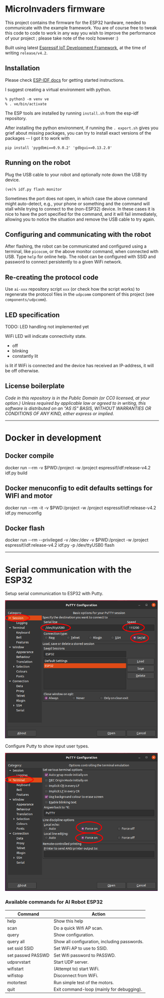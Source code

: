 MicroInvaders firmware
======================

This project contains the firmware for the ESP32 hardware, needed to communicate with the example framework. You are
 of course free to tweak this code to code to work in any way you wish to improve the performance of your project
 ; please take note of the roolz however :)

Built using latest [Espressif IoT Development Framework](https://github.com/espressif/esp-idf), at the time of writing `release/v4.2`.

Installation
------------

Please check [ESP-IDF docs](https://docs.espressif.com/projects/esp-idf/en/latest/get-started/index.html) for getting
started instructions.

I suggest creating a virtual environment with python.

```shell script
% python3 -m venv ve
% . ve/bin/activate
```

The ESP tools are installed by running `install.sh` from the esp-idf repository.

After installing the python environment, if running the `. export.sh` gives you grief about missing packages, you can
 try to install exact versions of the packages -- I got it to work with

```shell script
pip install 'pygdbmi==0.9.0.2' 'gdbgui==0.13.2.0'
```

Running on the robot
--------------------

Plug the USB cable to your robot and optionally note down the USB tty device.
```shell script
(ve)% idf.py flash monitor
```

Sometimes the port does not open, in which case the above command might auto-detect, e.g., your phone or something
and the command will stall while trying to connect to the (non-ESP32) device. In these cases it is nice to have the
port specified for the command, and it will fail immediately, allowing you to notice the situation and remove the USB
cable to try again.

Configuring and communicating with the robot
--------------------------------------------

After flashing, the robot can be communicated and configured using a terminal, like `picocom`, or the above monitor
command, when connected with USB. Type `help` for online help. The robot can be configured with SSID and password to
connect persistently to a given WiFi network.

Re-creating the protocol code
-----------------------------

Use `ai-xxx` repository script `xxx` (or check how the script works) to regenerate the protocol files in the 
`udpcomm` component of this project (see `components/udpcomm`). 

LED specification
-----------------

TODO: LED handling not implemented yet

WiFi LED will indicate connectivity state.

* off
* blinking
* constantly lit

is lit if WiFi is connected and the device has received an IP-address, it will be off otherwise.

License boilerplate
-------------------

*Code in this repository is in the Public Domain (or CC0 licensed, at your option.)
Unless required by applicable law or agreed to in writing, this
software is distributed on an "AS IS" BASIS, WITHOUT WARRANTIES OR
CONDITIONS OF ANY KIND, either express or implied.*

---

# Docker in development
## Docker compile
docker run --rm -v $PWD:/project -w /project espressif/idf:release-v4.2 idf.py build

## Docker menuconfig to edit defaults settings for WIFI and motor
docker run --rm -it -v $PWD:/project -w /project espressif/idf:release-v4.2 idf.py menuconfig

## Docker flash
docker run --rm --privileged -v /dev:/dev -v $PWD:/project -w /project espressif/idf:release-v4.2 idf.py -p /dev/ttyUSB0 flash

---

# Serial communication with the ESP32
Setup serial communication to ESP32 with Putty.

<img src="docs/images/putty-config-serial.png" width="500">

Configure Putty to show input user types.

<img src="docs/images/putty-show-input.png" width="500">

### Available commands for AI Robot ESP32

|Command| Action  |
|---|---|
|  help | Show this help  |
|  scan | Do a quick Wifi AP scan. |
|  query |Show configuration. |
|  query all | Show all configuration, including passwords.  |
|  set ssid SSID | Set WiFi AP to use to SSID.  |
|  set passwd PASSWD | Set Wifi password to PASSWD. |
|  udpsrvstart | Start UDP server.  |
|  wifistart | (Attempt to) start WiFi.  |
|  wifistop | Disconnect from WiFi.  |
|  motortest | Run simple test of the motors.  |
|  quit | Exit command-loop (mainly for debugging).  |
